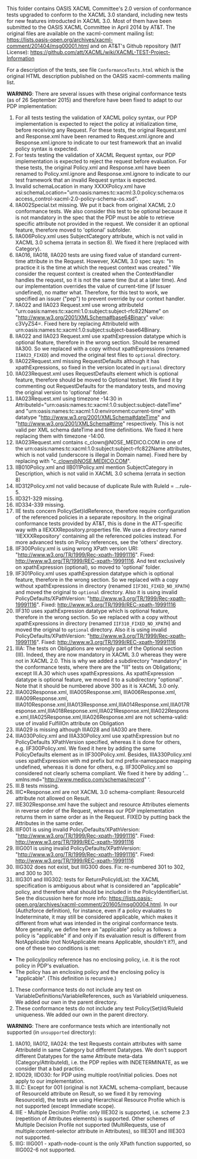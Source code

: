 <!-- Markdown syntax -->
This folder contains OASIS XACML Committee's 2.0 version of conformance tests upgraded to conform to the XACML 3.0 standard, including new tests for new features introducted in XACML 3.0. Most of them have been submitted to the OASIS XACML Committee in April 2014 by AT&T.
The original files are available on the xacml-comment mailing list: 
https://lists.oasis-open.org/archives/xacml-comment/201404/msg00001.html
and on AT&T's Github repository (MIT License): 
https://github.com/att/XACML/wiki/XACML-TEST-Project-Information

For a description of the tests, see file `ConformanceTests.html` which is the original HTML description published on the OASIS xacml-comments mailing list.

**WARNING**: There are several issues with these original conformance tests (as of 26 September 2015) and therefore have been fixed to adapt to our PDP implementation:

1. For all tests testing the validation of XACML policy syntax, our PDP implementation is expected to reject the policy at initialization time, before receiving any Request. For these tests, the original Request.xml and Response.xml have been renamed to Request.xml.ignore and Response.xml.ignore to indicate to our test framework that an invalid policy syntax is expected. 
1. For tests testing the validation of XACML Request syntax, our PDP implementation is expected to reject the request before evaluation. For these tests, the original Policy.xml and Response.xml have been renamed to Policy.xml.ignore and Response.xml.ignore to indicate to our test framework that an invalid Request syntax is expected.
1. Invalid schemaLocation in many XXXXPolicy.xml have xsi:schemaLocation="urn:oasis:names:tc:xacml:3.0:policy:schema:os access_control-xacml-2.0-policy-schema-os.xsd".
1. IIA002Special.txt missing. We put it back from original XACML 2.0 conformance tests. We also consider this test to be optional because it is not mandatory in the spec that the PDP must be able to retrieve specific attribute not provided in the request. We consider it an optional feature, therefore moved to 'optional' subfolder.
1. IIA006Policy.xml uses SubjectCategory attribute, which is not valid in XACML 3.0 schema (errata in section 8). We fixed it here (replaced with Category).
1. IIA016, IIA018, IIA020 tests are using fixed value of standard current-time attribute in the Request. However, XACML 3.0 spec says: "In practice it is the time at which the request context was created." We consider the request context is created when the ContextHandler handles the request, so it is not the same time (but at a later time). And our implementation overrides the value of current-time (if Issuer undefined), no matter what. Therefore, for this test to work, we specified an issuer ("pep") to prevent override by our context handler.
1. IIA022 and IIA023 Request.xml use wrong attributeId "urn:oasis:names:tc:xacml:1.0:subject:subject-rfc822Name" on "http://www.w3.org/2001/XMLSchema#base64Binary" value: c3VyZS4=. Fixed here by replacing AttributeId with urn:oasis:names:tc:xacml:1.0:subject:subject-base64Binary.
1. IIA022 and IIA023 Request.xml use xpathExpression datatype which is optional feature, therefore in the wrong section. Should be renamed IIA300. So we replaced with a copy without xpathExpressions (renamed `IIA023_FIXED`) and moved the original test files to `optional` directory.
1. IIA022Request.xml missing RequestDefaults although it has xpathExpressions, so fixed in the version located in `optional` directory
1. IIA023Request.xml uses RequestDefaults element which is optional feature, therefore should be moved to Optional testset. We fixed it by commenting out RequestDefaults for the mandatory tests, and moving the original version to 'optional' folder.
1. IIA023Request.xml using timezone -14:30 in AttributeId="urn:oasis:names:tc:xacml:1.0:subject:subject-dateTime" and "urn:oasis:names:tc:xacml:1.0:environment:current-time" with datatype "http://www.w3.org/2001/XMLSchema#dateTime" and "http://www.w3.org/2001/XMLSchema#time" respectively. This is not valid per XML schema dateTime and time definitions. We fixed it here replacing them with timezone -14:00.
1. IIA023Request.xml contains c\_clown@NOSE\_MEDICO.COM  in one of the urn:oasis:names:tc:xacml:1.0:subject:subject-rfc822Name attributes, which is not valid (underscore is illegal in Domain name). Fixed here by replacing with "c\_clown@NOSE.MEDICO.COM".
1. IIB010Policy.xml and IIB011Policy.xml mention SubjectCategory in Description, which is not valid in XACML 3.0 schema (errata in section 8)
1. IID312Policy.xml not valid because of duplicate Rule with RuleId = ...rule-5.
1. IID321-329 missing.
1. IID334-339 missing.
1. IIE tests concern Policy(Set)IdReference, therefore require configuration of the referenced policies in a separate repository. In the original conformance tests provided by AT&T, this is done in the ATT-specific way with a IIEXXXRepository.properties file. We use a directory named 'IIEXXXRepository' containing all the referenced policies instead. For more advanced tests on Policy references, see the 'others' directory.
1. IIF300Policy.xml is using wrong XPath version URI: "http://www.w3.org/TR/1999/Rec-xpath-19991116". Fixed: http://www.w3.org/TR/1999/REC-xpath-19991116. And test exclusively on xpathExpression (optional), so moved to 'optional' folder.
1. IIF301Policy.xml uses xpathExpression datatype which is optional feature, therefore in the wrong section. So we replaced with a copy without xpathExpressions in directory (renamed `IIF301_FIXED_NO_XPATH`) and moved the original to `optional` directory. Also it is using invalid PolicyDefaults/XPathVersion: "http://www.w3.org/TR/1999/Rec-xpath-19991116". Fixed: http://www.w3.org/TR/1999/REC-xpath-19991116
1. IIF310 uses xpathExpression datatype which is optional feature, therefore in the wrong section. So we replaced with a copy without xpathExpressions in directory (renamed `IIF310_FIXED_NO_XPATH`) and moved the original to `optional` directory. Also it is using invalid PolicyDefaults/XPathVersion: "http://www.w3.org/TR/1999/Rec-xpath-19991116". Fixed: http://www.w3.org/TR/1999/REC-xpath-19991116
1. IIIA: The tests on Obligations are wrongly part of the Optional section (III). Indeed, they are now mandatory in XACML 3.0 whereas they were not in XACML 2.0. This is why we added a subdirectory "mandatory" in the conformance tests, where there are the "III" tests on Obligations; except III.A.30 which uses xpathExpressions. As xpathExpression datatype is optional feature, we moved it to a subdirectory "optional". Note that it should be numbered above 300 as it is XACML 3.0 only.
1. IIIA002Response.xml, IIIA005Response.xml, IIIA006Response.xml, IIIA009Response.xml, IIIA010Response.xml,IIIA013Response.xml,IIIA014Response.xml,IIIA017Response.xml,IIIA018Response.xml,IIIA021Response.xml,IIIA022Response.xml,IIIA025Response.xml,IIIA026Response.xml are not schema-valid: use of invalid FulfillOn attribute on Obligation
1. IIIA029 is missing although IIIA028 and IIA030 are there.
1. IIIA030Policy.xml and IIIA330Policy.xml use xpathExpression but no PolicyDefaults XPathVersion specified, whereas it is done for others, e.g. IIF300Policy.xml. We fixed it here by adding the same PolicyDefaults element as in IIF300Policy.xml. Besides, IIIA330Policy.xml uses xpathExpression with md prefix but md prefix-namespace mapping undefined, whereas it is done for others, e.g. IIF300Policy.xml so considered not clearly schema compliant. We fixed it here by adding '... xmlns:md="http://www.medico.com/schemas/record" '.
1. III.B tests missing.
1. IIIC*Response.xml are not XACML 3.0 schema-compliant: ResourceId attribute not allowed on Result.
1. IIIE302Response.xml have the subject and resource Attributes elements in reverse order of the Request, whereas our PDP implementation returns them in same order as in the Request. FIXED by putting back the Attributes in the same order.
1. IIIF001 is using invalid PolicyDefaults/XPathVersion: "http://www.w3.org/TR/1999/Rec-xpath-19991116". Fixed: http://www.w3.org/TR/1999/REC-xpath-19991116
1. IIIG001 is using invalid PolicyDefaults/XPathVersion: "http://www.w3.org/TR/1999/Rec-xpath-19991116". Fixed: http://www.w3.org/TR/1999/REC-xpath-19991116
1. IIIG302 does not exist, but IIIG300 does. Fix: re-numbered 301 to 302, and 300 to 301.
1. IIIG301 and IIIG302: tests for ReturnPolicyIdList: the XACML specification is ambiguous about what is considered an "applicable" policy, and therefore what should be included in the PolicyIdentifierList. See the discussion here for more info: https://lists.oasis-open.org/archives/xacml-comment/201605/msg00004.html. In our (Authzforce definition), for instance, even if a policy evaluates to Indeterminate, it may still be considered applicable, which makes it different from what was intended in the original conformance tests. More generally, we define here an "applicable" policy as follows: a policy is "applicable" if and only if its evaluation result is different from NotApplicable (not NotApplicable means Applicable, shouldn't it?), and one of these two conditions is met:
  * The policy/policy reference has no enclosing policy, i.e. it is the root policy in PDP's evaluation.
  * The policy has an enclosing policy and the enclosing policy is "applicable". (This definition is recursive.)
1. These conformance tests do not include any test on VariableDefinitions/VariableReferences, such as VariableId uniqueness. We added our own in the parent directory.
1. These conformance tests do not include any test Policy(Set)Id/RuleId uniqueness.  We added our own in the parent directory.

**WARNING**: There are conformance tests which are intentionally not supported (in `unsupported` directory):

1. IIA010, IIA012, IIA024: the test Requests contain attributes with same AttributeId in same Category but different Datatypes. We don't support different Datatypes for the same Attribute meta-data (Category/AttributeId), i.e. the PDP replies with INDETERMINATE, as we consider that a bad practice.
1. IID029, IID030: for PDP using multiple root/initial policies. Does not apply to our implementation.
1. III.C: Except for 001 (original is not XACML schema-compliant, because of ResourceId attribute on Result, so we fixed it by removing ResourceId), the tests are using Hierarchical Resource Profile which is not supported (except Immediate scope).
1. IIIE - Multiple Decision Profile: only IIIE302 is supported, i.e. scheme 2.3 (repetition of Attributes elements) is supported. Other schemes of Multiple Decision Profile not supported (MultiRequests, use of multiple:content-selector attribute in Attributes), so IIIE301 and IIIE303 not supported.
1. IIIG: IIIG001 - xpath-node-count is the only XPath function supported, so IIIG002-6 not supported.
